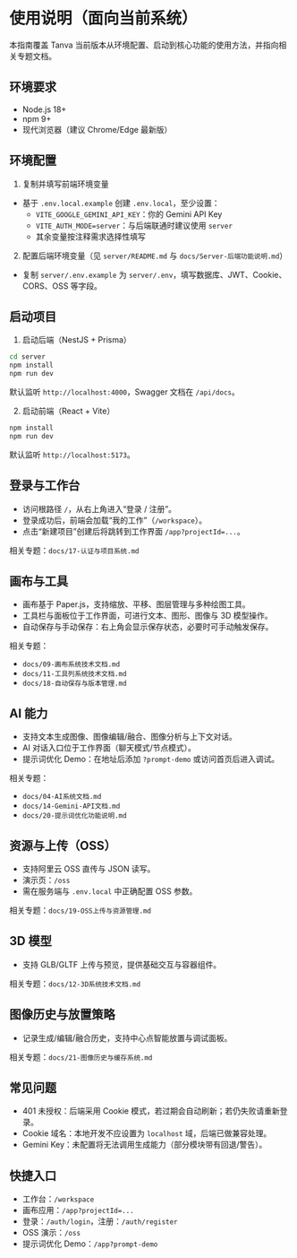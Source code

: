 # 使用说明（面向当前系统）

本指南覆盖 Tanva 当前版本从环境配置、启动到核心功能的使用方法，并指向相关专题文档。

## 环境要求

- Node.js 18+
- npm 9+
- 现代浏览器（建议 Chrome/Edge 最新版）

## 环境配置

1) 复制并填写前端环境变量

- 基于 `.env.local.example` 创建 `.env.local`，至少设置：
  - `VITE_GOOGLE_GEMINI_API_KEY`：你的 Gemini API Key
  - `VITE_AUTH_MODE=server`：与后端联通时建议使用 `server`
  - 其余变量按注释需求选择性填写

2) 配置后端环境变量（见 `server/README.md` 与 `docs/Server-后端功能说明.md`）

- 复制 `server/.env.example` 为 `server/.env`，填写数据库、JWT、Cookie、CORS、OSS 等字段。

## 启动项目

1) 启动后端（NestJS + Prisma）

```bash
cd server
npm install
npm run dev
```

默认监听 `http://localhost:4000`，Swagger 文档在 `/api/docs`。

2) 启动前端（React + Vite）

```bash
npm install
npm run dev
```

默认监听 `http://localhost:5173`。

## 登录与工作台

- 访问根路径 `/`，从右上角进入“登录 / 注册”。
- 登录成功后，前端会加载“我的工作”（`/workspace`）。
- 点击“新建项目”创建后将跳转到工作界面 `/app?projectId=...`。

相关专题：`docs/17-认证与项目系统.md`

## 画布与工具

- 画布基于 Paper.js，支持缩放、平移、图层管理与多种绘图工具。
- 工具栏与面板位于工作界面，可进行文本、图形、图像与 3D 模型操作。
- 自动保存与手动保存：右上角会显示保存状态，必要时可手动触发保存。

相关专题：
- `docs/09-画布系统技术文档.md`
- `docs/11-工具列系统技术文档.md`
- `docs/18-自动保存与版本管理.md`

## AI 能力

- 支持文本生成图像、图像编辑/融合、图像分析与上下文对话。
- AI 对话入口位于工作界面（聊天模式/节点模式）。
- 提示词优化 Demo：在地址后添加 `?prompt-demo` 或访问首页后进入调试。

相关专题：
- `docs/04-AI系统文档.md`
- `docs/14-Gemini-API文档.md`
- `docs/20-提示词优化功能说明.md`

## 资源与上传（OSS）

- 支持阿里云 OSS 直传与 JSON 读写。
- 演示页：`/oss`
- 需在服务端与 `.env.local` 中正确配置 OSS 参数。

相关专题：`docs/19-OSS上传与资源管理.md`

## 3D 模型

- 支持 GLB/GLTF 上传与预览，提供基础交互与容器组件。

相关专题：`docs/12-3D系统技术文档.md`

## 图像历史与放置策略

- 记录生成/编辑/融合历史，支持中心点智能放置与调试面板。

相关专题：`docs/21-图像历史与缓存系统.md`

## 常见问题

- 401 未授权：后端采用 Cookie 模式，若过期会自动刷新；若仍失败请重新登录。
- Cookie 域名：本地开发不应设置为 `localhost` 域，后端已做兼容处理。
- Gemini Key：未配置将无法调用生成能力（部分模块带有回退/警告）。

## 快捷入口

- 工作台：`/workspace`
- 画布应用：`/app?projectId=...`
- 登录：`/auth/login`，注册：`/auth/register`
- OSS 演示：`/oss`
- 提示词优化 Demo：`/app?prompt-demo`

